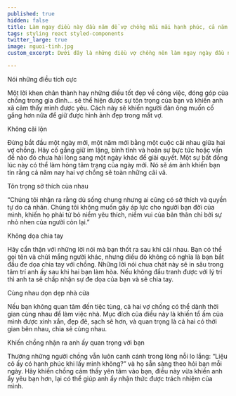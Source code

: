 ```yaml
---
published: true
hidden: false
title: Làm ngay điều này đầu năm để vợ chồng mãi mãi hạnh phúc, cả năm sum vầy, tình cảm thăng hoa
tags: styling react styled-components
twitter_large: true
image: nguoi-tinh.jpg
custom_excerpt: Dưới đây là những điều vợ chồng nên làm ngay ngày đầu năm để cả năm hạnh phúc, tình cảm vợ chồng thăng hoa.

---
```


Nói những điều tích cực

Một lời khen chân thành hay những điều tốt đẹp về công việc, đóng góp của chồng trong gia đình… sẽ thể hiện được sự tôn trọng của bạn và khiến anh xã cảm thấy mình được yêu. Cách này sẽ khiến người đàn ông muốn cố gắng hơn nữa để giữ được hình ảnh đẹp trong mắt vợ.

Không cãi lộn

Đừng bắt đầu một ngày mới, một năm mới bằng một cuộc cãi nhau giữa hai vợ chồng. Hãy cố gắng giữ im lặng, bình tĩnh và hoãn sự bực tức hoặc vấn đề nào đó chưa hài lòng sang một ngày khác để giải quyết. Một sự bất đồng lúc này có thể làm hỏng tâm trạng của ngày mới. Nó sẽ ám ảnh khiến bạn tin rằng cả năm nay hai vợ chồng sẽ toàn những cãi vã.

Tôn trọng sở thích của nhau

“Chúng tôi nhận ra rằng dù sống chung nhưng ai cũng có sở thích và quyền tự do cá nhân. Chúng tôi không muốn gây áp lực cho người bạn đời của mình, khiến họ phải từ bỏ niềm yêu thích, niềm vui của bản thân chỉ bởi sự nhỏ nhen của người còn lại.”

Không dọa chia tay

Hãy cẩn thận với những lời nói mà bạn thốt ra sau khi cãi nhau. Bạn có thể gọi tên và chửi mắng người khác, nhưng điều đó không có nghĩa là bạn bắt đầu đe dọa chia tay với chồng. Những lời nói chua chát này sẽ in sâu trong tâm trí anh ấy sau khi hai bạn làm hòa. Nếu không đấu tranh được với lý trí thì anh ta sẽ chấp nhận sự đe dọa của bạn và sẽ chia tay.

Cùng nhau dọn dẹp nhà cửa

Nếu bạn không quan tâm đến tiệc tùng, cả hai vợ chồng có thể dành thời gian cùng nhau để làm việc nhà. Mục đích của điều này là khiến tổ ấm của mình được xinh xắn, đẹp đẽ, sạch sẽ hơn, và quan trọng là cả hai có thời gian bên nhau, chia sẻ cùng nhau.

Khiến chồng nhận ra anh ấy quan trọng với bạn

Thường những người chồng vẫn luôn canh cánh trong lòng nỗi lo lắng: “Liệu cô ấy có hạnh phúc khi lấy mình không?” và họ sẵn sàng theo hỏi bạn mỗi ngày. Hãy khiến chồng cảm thấy yên tâm vào bạn, điều này vừa khiến anh ấy yêu bạn hơn, lại có thể giúp anh ấy nhận thức được trách nhiệm của mình.